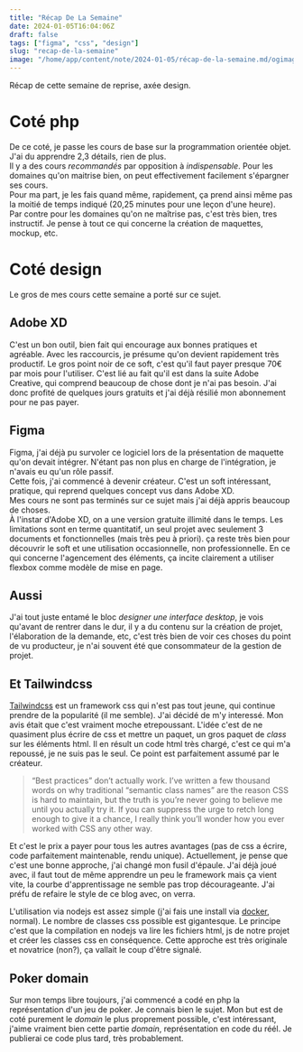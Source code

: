 ```yaml
---
title: "Récap De La Semaine"
date: 2024-01-05T16:04:06Z
draft: false
tags: ["figma", "css", "design"]
slug: "recap-de-la-semaine"
image: "/home/app/content/note/2024-01-05/récap-de-la-semaine.md/ogimage.png"
---
```


Récap de cette semaine de reprise, axée design.

<!--more-->

# Coté php

De ce coté, je passe les cours de base sur la programmation orientée objet. J'ai du apprendre 2,3 détails, rien de plus.  
Il y a des cours _recommandés_ par opposition à _indispensable_. Pour les domaines qu'on maitrise bien, on peut effectivement facilement s'épargner ses cours.  
Pour ma part, je les fais quand même, rapidement, ça prend ainsi même pas la moitié de temps indiqué (20,25 minutes pour une leçon d'une heure).  
Par contre pour les domaines qu'on ne maîtrise pas, c'est très bien, tres instructif. Je pense à tout ce qui concerne la création de maquettes, mockup, etc.

# Coté design

Le gros de mes cours cette semaine a porté sur ce sujet.

## Adobe XD

C'est un bon outil, bien fait qui encourage aux bonnes pratiques et agréable. Avec les raccourcis, je présume qu'on devient rapidement très productif.
Le gros point noir de ce soft, c'est qu'il faut payer presque 70€ par mois pour l'utiliser. C'est lié au fait qu'il est dans la suite Adobe Creative, qui comprend beaucoup de chose dont je n'ai pas besoin.
J'ai donc profité de quelques jours gratuits et j'ai déjà résilié mon abonnement pour ne pas payer.

## Figma

Figma, j'ai déjà pu survoler ce logiciel lors de la présentation de maquette qu'on devait intégrer. N'étant pas non plus en charge de l'intégration, je n'avais eu qu'un rôle passif.  
Cette fois, j'ai commencé à devenir créateur. C'est un soft intéressant, pratique, qui reprend quelques concept vus dans Adobe XD.  
Mes cours ne sont pas terminés sur ce sujet mais j'ai déjà appris beaucoup de choses.  
À l'instar d'Adobe XD, on a une version gratuite illimité dans le temps. Les limitations sont en terme quantitatif, un seul projet avec seulement 3 documents et fonctionnelles (mais très peu à priori).
ça reste très bien pour découvrir le soft et une utilisation occasionnelle, non professionnelle.
En ce qui concerne l'agencement des éléments, ça incite clairement a utiliser flexbox comme modèle de mise en page.

## Aussi

J'ai tout juste entamé le bloc _designer une interface desktop_, je vois qu'avant de rentrer dans le dur, il y a du contenu sur la création de projet, l'élaboration de la demande, etc, c'est très bien de voir ces choses du point de vu producteur, je n'ai souvent été que consommateur de la gestion de projet.

## Et Tailwindcss

[Tailwindcss](https://tailwindcss.com/) est un framework css qui n'est pas tout jeune, qui continue prendre de la popularité (il me semble). J'ai décidé de m'y interessé. Mon avis était que c'est vraiment moche etrepoussant. L'idée c'est de ne quasiment plus écrire de css et mettre un paquet, un gros paquet de _class_ sur les éléments html. Il en résult un code html très chargé, c'est ce qui m'a repoussé, je ne suis pas le seul. Ce point est parfaitement assumé par le créateur.

> “Best practices” don’t actually work.
> I’ve written a few thousand words on why traditional “semantic class names” are the reason CSS is hard to maintain, but the truth is you’re never going to believe me until you actually try it. If you can suppress the urge to retch long enough to give it a chance, I really think you’ll wonder how you ever worked with CSS any other way.

Et c'est le prix a payer pour tous les autres avantages (pas de css a écrire, code parfaitement maintenable, rendu unique). Actuellement, je pense que c'est une bonne approche, j'ai changé mon fusil d'épaule. J'ai déjà joué avec, il faut tout de même apprendre un peu le framework mais ça vient vite, la courbe d'apprentissage ne semble pas trop décourageante. J'ai préfu de refaire le style de ce blog avec, on verra.

L'utilisation via nodejs est assez simple (j'ai fais une install via [docker](https://blog.seb7.fr/tags/docker/), normal). Le nombre de classes css possible est gigantesque. Le principe c'est que la compilation en nodejs va lire les fichiers html, js de notre projet et créer les classes css en conséquence. Cette approche est très originale et novatrice (non?), ça vallait le coup d'être signalé.

## Poker domain

Sur mon temps libre toujours, j'ai commencé a codé en php la représentation d'un jeu de poker. Je connais bien le sujet. Mon but est de coté purement le _domain_ le plus proprement possible, c'est intéressant, j'aime vraiment bien cette partie _domain_, représentation en code du réél. Je publierai ce code plus tard, très probablement.
